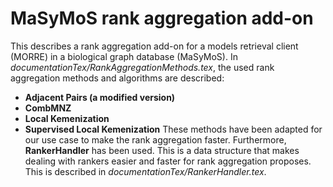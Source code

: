 # MaSyMoS rank aggregation add-on

This describes a rank aggregation add-on for a models retrieval client (MORRE) in a biological graph database (MaSyMoS).
In *documentationTex/RankAggregationMethods.tex*, the used rank aggregation methods and algorithms are described:
  * **Adjacent Pairs (a modified version)**
  * **CombMNZ**
  * **Local Kemenization**
  * **Supervised Local Kemenization**
These methods have been adapted for our use case to make the rank aggregation faster.
Furthermore, **RankerHandler** has been used. This is a data structure that makes dealing with rankers
easier and faster for rank aggregation proposes. This is described in *documentationTex/RankerHandler.tex*.
